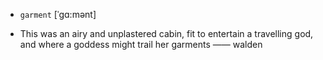 - `garment` [ˈgɑ:mənt]



-  This was an airy and unplastered cabin, fit to entertain a travelling god, and where a goddess might trail her garments —— walden